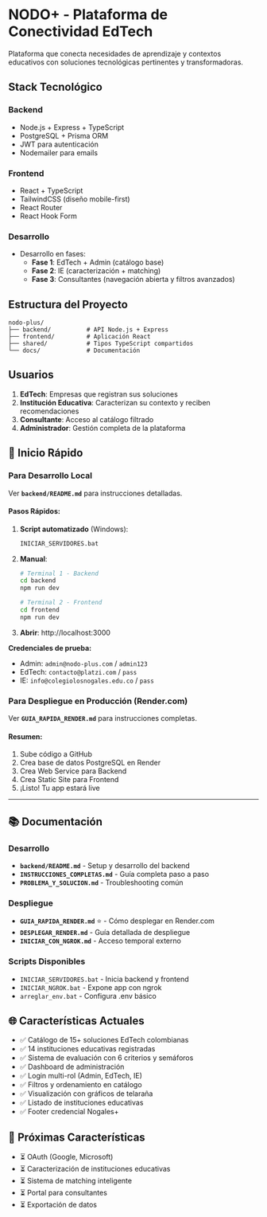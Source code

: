 # NODO+ - Plataforma de Conectividad EdTech

Plataforma que conecta necesidades de aprendizaje y contextos educativos con soluciones tecnológicas pertinentes y transformadoras.

## Stack Tecnológico

### Backend
- Node.js + Express + TypeScript
- PostgreSQL + Prisma ORM
- JWT para autenticación
- Nodemailer para emails

### Frontend
- React + TypeScript
- TailwindCSS (diseño mobile-first)
- React Router
- React Hook Form

### Desarrollo
- Desarrollo en fases:
  - **Fase 1**: EdTech + Admin (catálogo base)
  - **Fase 2**: IE (caracterización + matching)
  - **Fase 3**: Consultantes (navegación abierta y filtros avanzados)

## Estructura del Proyecto

```
nodo-plus/
├── backend/          # API Node.js + Express
├── frontend/         # Aplicación React
├── shared/           # Tipos TypeScript compartidos
└── docs/             # Documentación
```

## Usuarios

1. **EdTech**: Empresas que registran sus soluciones
2. **Institución Educativa**: Caracterizan su contexto y reciben recomendaciones
3. **Consultante**: Acceso al catálogo filtrado
4. **Administrador**: Gestión completa de la plataforma

## 🚀 Inicio Rápido

### Para Desarrollo Local

Ver **`backend/README.md`** para instrucciones detalladas.

#### Pasos Rápidos:

1. **Script automatizado** (Windows):
   ```bash
   INICIAR_SERVIDORES.bat
   ```

2. **Manual**:
   ```bash
   # Terminal 1 - Backend
   cd backend
   npm run dev
   
   # Terminal 2 - Frontend
   cd frontend
   npm run dev
   ```

3. **Abrir**: http://localhost:3000

**Credenciales de prueba:**
- Admin: `admin@nodo-plus.com` / `admin123`
- EdTech: `contacto@platzi.com` / `pass`
- IE: `info@colegiolosnogales.edu.co` / `pass`

### Para Despliegue en Producción (Render.com)

Ver **`GUIA_RAPIDA_RENDER.md`** para instrucciones completas.

#### Resumen:
1. Sube código a GitHub
2. Crea base de datos PostgreSQL en Render
3. Crea Web Service para Backend
4. Crea Static Site para Frontend
5. ¡Listo! Tu app estará live

---

## 📚 Documentación

### Desarrollo
- **`backend/README.md`** - Setup y desarrollo del backend
- **`INSTRUCCIONES_COMPLETAS.md`** - Guía completa paso a paso
- **`PROBLEMA_Y_SOLUCION.md`** - Troubleshooting común

### Despliegue
- **`GUIA_RAPIDA_RENDER.md`** ⭐ - Cómo desplegar en Render.com
- **`DESPLEGAR_RENDER.md`** - Guía detallada de despliegue
- **`INICIAR_CON_NGROK.md`** - Acceso temporal externo

### Scripts Disponibles
- `INICIAR_SERVIDORES.bat` - Inicia backend y frontend
- `INICIAR_NGROK.bat` - Expone app con ngrok
- `arreglar_env.bat` - Configura .env básico

## 🌐 Características Actuales

- ✅ Catálogo de 15+ soluciones EdTech colombianas
- ✅ 14 instituciones educativas registradas
- ✅ Sistema de evaluación con 6 criterios y semáforos
- ✅ Dashboard de administración
- ✅ Login multi-rol (Admin, EdTech, IE)
- ✅ Filtros y ordenamiento en catálogo
- ✅ Visualización con gráficos de telaraña
- ✅ Listado de instituciones educativas
- ✅ Footer credencial Nogales+

## 🎯 Próximas Características

- ⏳ OAuth (Google, Microsoft)
- ⏳ Caracterización de instituciones educativas
- ⏳ Sistema de matching inteligente
- ⏳ Portal para consultantes
- ⏳ Exportación de datos

